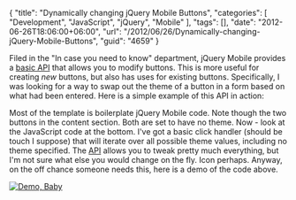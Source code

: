 {
	"title": "Dynamically changing jQuery Mobile Buttons",
	"categories": [
		"Development",
		"JavaScript",
		"jQuery",
		"Mobile"
	],
	"tags": [],
	"date": "2012-06-26T18:06:00+06:00",
	"url": "/2012/06/26/Dynamically-changing-jQuery-Mobile-Buttons",
	"guid": "4659"
}

Filed in the "In case you need to know" department, jQuery Mobile provides a <a href="http://jquerymobile.com/demos/1.1.0/docs/buttons/buttons-options.html">basic API</a> that allows you to modify buttons. This is more useful for creating <i>new</i> buttons, but also has uses for existing buttons. Specifically, I was looking for a way to swap out the theme of a button in a form based on what had been entered. Here is a simple example of this API in action:
<!--more-->
<script src="https://gist.github.com/2999544.js?file=gistfile1.html"></script>

Most of the template is boilerplate jQuery Mobile code. Note though the two buttons in the content section. Both are set to have no theme. Now - look at the JavaScript code at the bottom. I've got a basic click handler (should be touch I suppose) that will iterate over all possible theme values, including no theme specified. The <a href="http://jquerymobile.com/demos/1.1.0/docs/buttons/buttons-options.html">API</a> allows you to tweak pretty much everything, but I'm not sure what else you would change on the fly. Icon perhaps. Anyway, on the off chance someone needs this, here is a demo of the code above.

<a href="http://www.raymondcamden.com/demos/2012/jun/26/test2.html"><img src="http://www.raymondcamden.com/images/icon_128.png" title="Demo, Baby" border="0"></a>